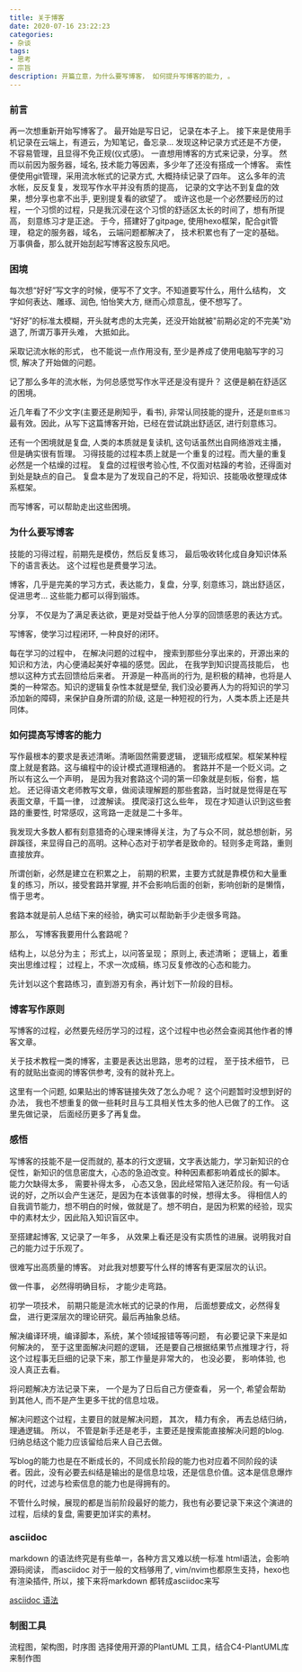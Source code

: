 ```yaml
---
title: 关于博客
date: 2020-07-16 23:22:23
categories:
- 杂谈
tags: 
- 思考
- 宗旨
description: 开篇立意，为什么要写博客， 如何提升写博客的能力, 。
---
```


### 前言

再一次想重新开始写博客了。
最开始是写日记， 记录在本子上。 
接下来是使用手机记录在云端上，有道云，为知笔记，备忘录... 发现这种记录方式还是不方便，不容易管理，且显得不免正规(仪式感)。 
一直想用博客的方式来记录，分享。 然而以前因为服务器，域名, 技术能力等因素，多少年了还没有搭成一个博客。
索性便使用git管理，采用流水帐式的记录方式, 大概持续记录了四年。 
这么多年的流水帐，反反复复，发现写作水平并没有质的提高， 记录的文字达不到复盘的效果，想分享也拿不出手, 更别提复看的欲望了。
或许这也是一个必然要经历的过程，一个习惯的过程，只是我沉浸在这个习惯的舒适区太长的时间了，想有所提高， 刻意练习才是正途。
于今，搭建好了gitpage, 使用hexo框架，配合git管理， 稳定的服务器，域名， 云端问题都解决了， 技术积累也有了一定的基础。
万事俱备，那么就开始刮起写博客这股东风吧。 

### 困境

每次想“好好”写文字的时候，便写不了文字。不知道要写什么，用什么结构， 文字如何表达、雕琢、润色, 怕怡笑大方, 继而心烦意乱，便不想写了。

“好好”的标准太模糊，开头就考虑的太完美，还没开始就被"前期必定的不完美"劝退了, 所谓万事开头难， 大抵如此。

采取记流水帐的形式， 也不能说一点作用没有, 至少是养成了使用电脑写字的习惯, 解决了开始做的问题。

记了那么多年的流水帐，为何总感觉写作水平还是没有提升？ 这便是躺在舒适区的困境。

近几年看了不少文字(主要还是刷知乎，看书), 非常认同技能的提升，还是`刻意练习`最有效。因此，从写下这篇博客开始，已经在尝试跳出舒适区, 进行刻意练习。

还有一个困境就是复盘, 人类的本质就是复读机, 这句话虽然出自网络游戏主播，但是确实很有哲理。
习得技能的过程本质上就是一个重复的过程。而大量的重复必然是一个枯燥的过程。
复盘的过程很考验心性, 不仅面对枯躁的考验，还得面对到处是缺点的自己。
复盘本是为了发现自己的不足，将知识、技能吸收整理成体系框架。

而写博客，可以帮助走出这些困境。

### 为什么要写博客

技能的习得过程，前期先是模仿，然后反复练习， 最后吸收转化成自身知识体系下的语言表达。 这个过程也是费曼学习法。 

博客，几乎是完美的学习方式，表达能力，复盘，分享, 刻意练习，跳出舒适区，促进思考... 这些能力都可以得到锻炼。

分享， 不仅是为了满足表达欲，更是对受益于他人分享的回馈感恩的表达方式。 

写博客，使学习过程闭环, 一种良好的闭环。 

每在学习的过程中， 在解决问题的过程中， 搜索到那些分享出来的，开源出来的知识和方法，内心便涌起美好幸福的感觉。因此， 在我学到知识提高技能后， 也想以这种方式去回馈给后来者。
开源是一种高尚的行为, 是积极的精神，也将是人类的一种常态。知识的逻辑复杂性本就是壁垒, 我们没必要再人为的将知识的学习添加新的障碍，来保护自身所谓的阶级, 这是一种短视的行为，人类本质上还是共同体。

### 如何提高写博客的能力

写作最根本的要求是表述清晰。清晰固然需要逻辑， 逻辑形成框架。框架某种程度上就是套路。这与编程中的设计模式道理相通的。
套路并不是一个贬义词。之所以有这么一个声明， 是因为我对套路这个词的第一印象就是刻板，俗套，尴尬。 
还记得语文老师教写文章，做阅读理解题的那些套路，当时就是觉得是在写表面文章，千篇一律， 过渡解读。 摸爬滚打这么些年， 现在才知道认识到这些套路的重要性, 时常感叹，这弯路一走就是二十多年。 

我发现大多数人都有刻意猎奇的心理来博得关注，为了与众不同，就总想创新，另辟蹊径，来显得自己的高明。这种心态对于初学者是致命的。轻则多走弯路，重则直接放弃。

所谓创新，必然是建立在积累之上， 前期的积累，主要方式就是靠模仿和大量重复的练习，所以，接受套路并掌握, 并不会影响后面的创新，影响创新的是懒惰，惰于思考。

套路本就是前人总结下来的经验，确实可以帮助新手少走很多弯路。

那么， 写博客我要用什么套路呢？ 

结构上，以总分为主；
形式上，以问答呈现；
原则上, 表述清晰；
逻辑上，着重突出思维过程；
过程上，不求一次成稿，练习反复修改的心态和能力。

先计划以这个套路练习，直到游刃有余，再计划下一阶段的目标。 

### 博客写作原则

写博客的过程，必然要先经历学习的过程，这个过程中也必然会查阅其他作者的博客文章。 

关于技术教程一类的博客，主要是表达出思路，思考的过程， 至于技术细节， 已有的就贴出查阅的博客供参考, 没有的就补充上。 

这里有一个问题, 如果贴出的博客链接失效了怎么办呢？ 
这个问题暂时没想到好的办法， 我也不想重复的做一些耗时且与工具相关性太多的他人已做了的工作。
这里先做记录， 后面经历更多了再复盘。

### 感悟

写博客的技能不是一促而就的, 基本的行文逻辑，文字表达能力，学习新知识的仓促性，新知识的信息密度大，心态的急迫改变。种种因素都影响着成长的脚本。
能力欠缺得太多， 需要补得太多， 心态又急，因此经常陷入迷茫阶段。有一句话说的好，之所以会产生迷茫，是因为在本该做事的时候，想得太多。
得相信人的自我调节能力，想不明白的时候，做就是了。想不明白，是因为积累的经验，现实中的素材太少，因此陷入知识盲区中。

至搭建起博客, 又记录了一年多， 从效果上看还是没有实质性的进展。说明我对自己的能力过于乐观了。

很难写出高质量的博客。 对此我对想要写什么样的博客有更深层次的认识。

做一件事， 必然得明确目标， 才能少走弯路。

初学一项技术， 前期只能是流水帐式的记录的作用， 后面想要成文，必然得复盘， 进行更深层次的理论研究。最后再抽象总结。

解决编译环境，编译脚本，系统，某个领域报错等等问题， 有必要记录下来是如何解决的， 至于这里面解决问题的逻辑， 还是要自己根据结果节点推理才行，将这个过程事无巨细的记录下来，那工作量是非常大的， 也没必要， 影响体验, 也没人真正去看。

将问题解决方法记录下来， 一个是为了日后自己方便查看， 另一个, 希望会帮助到其他人, 而不是产生更多干扰的信息垃圾。

解决问题这个过程，主要目的就是解决问题， 其次， 精力有余， 再去总结归纳，理通逻辑。 所以， 不管是新手还是老手，主要还是搜索能直接解决问题的blog. 归纳总结这个能力应该留给后来人自己去做。

写blog的能力也是在不断成长的，不同成长阶段的能力也对应着不同阶段的读者。因此，没有必要去纠结是输出的是信息垃圾，还是信息价值。这本是信息爆炸的时代，过滤与检索信息的能力也是得拥有的。

不管什么时候，展现的都是当前阶段最好的能力，我也有必要记录下来这个演进的过程，后续的复盘, 需要更加详实的素材。

### asciidoc

markdown 的语法终究是有些单一，各种方言又难以统一标准
html语法，会影响源码阅读，
而asciidoc 对于一般的文档够用了, vim/nvim也都原生支持，hexo也有渲染插件, 所以，接下来将markdown 都转成asciidoc来写

[asciidoc 语法](https://meniny.cn/docs/asciidoc/#golas)

### 制图工具
流程图，架构图，时序图
选择使用开源的PlantUML 工具，结合C4-PlantUML库来制作图


